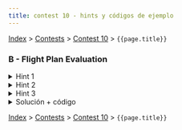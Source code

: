 ```yaml
---
title: contest 10 - hints y códigos de ejemplo
---
```


[Index](../index) > [Contests](../contests) > [Contest 10](../contests#contest-10) > ```{{page.title}}```

### B - Flight Plan Evaluation

<details>
  <summary>Hint 1</summary>
  Dados los límites podemos encontrar todas las intersecciones del vuelo con continentes considerando cada arco esférico del vuelo contra cada arco esférico de cada continente. Así se reduce a saber encontrar la intersección entre 2 arcos esféricos. Para eso notar que esto es equivalente a encontrar las 2 intersecciones entre las 2 circunsferencias que contienen a cada arco respectivamente y luego verificar si alguna de estas 2 intersecciones está contenida en ambos arcos (teniendo cuidado con el caso borde en que ambos arcos pertenecen a la misma circunsferencia, en cuyo caso por enunciado no puede haber intersección).
</details>
<details>
 <summary>Hint 2</summary>
  Para encontrar la intersección de 2 circunsferencias, primero notar que si tengo un arco de circunsferencia que va del punto A al punto B y lo llamamos arco(A,B), entonces arco(A,B) forma parte de la circunsferencia con radio igual al de la esfera, con centro en (0,0,0) y orientada de forma perpendicular al vector normal N = AxB (donde "x" denota producto cruz). Llamemos a esta circunsferencia circ(A,B). Notar que un punto X pertenece a circ(A,B) si y sólo si pertenece a la esfera y el vector que va desde (0,0,0) a X es perpendicular a N(A,B)=AxB. Por lo tanto, si queremos encontrar la intersección entre las circunsferencias circ(A,B) y circ(C,D), debemos encontrar un X en la esfera que sea perpendicular a N(A,B) = AxB y a N(C,D) = CxD. Sólo hay 2 posibles X que satisfacen ambas condiciones: X1 = R * (N(A,B) x N(C,D)) / |N(A,B) x N(C,D)| y X2 = -X1 (donde R es el radio de la esfera). Luego faltaría verificar cuál de estos puntos (X1 o X2 o ninguno) está estrictamente contenido por arco(A,B) y arco(C,D) simultáneamente.
</details>
<details>
 <summary>Hint 3</summary>
  Para verificar si un punto X forma parte de arco(A,B), podemos encontrar el ángulo que hay entre A y B (alpha(A,B)), el ángulo que hay entre A y X (alpha(A,X)), primero chequear alpha(A,X) <= alpha(A,B) y segundo rotar A alpha(A,X) radianes hacia B obteniendo un vector A' y finalmente verificar si A' == X. Para rotar A hacia B alpha(A,X) radianes podemos parametrizar la circunsferencia circ(A,B) con un X(t) donde t es el ángulo de rotación, de tal manera que X(0) == A y X(t) es la ubicación en la circunsferencia circ(A,B) si rotamos el vector A t radianes antihorario entorno a la normal N(A,B) = AxB. ¿Cómo calcular X(t)? Podemos definir X(t) = R * (cos(t) * A_hat + sin(t) * C_hat) donde A_hat es A unitarizado y C_hat es un vector unitario que corresponde a rotar A_hat 90 grados antihorario (C_hat = N(A,B) x A / |N(A,B) x A|).
</details>
<details> 
  <summary>Solución + código</summary>
  Los hints ya revelan muchos detalles, pero básicamente hacemos lo siguiente: por cada arco (A_i, B_i) del vuelo encontramos todos los ángulos de rotación de A_i hacia B_i en los cuales ocurre una intersección (comparamos el arco (A_i, B_i) con cada arco (C_i, D_i) de cada continente, encontramos las intersecciones como se mencionó en los hints y recolectamos los ángulos que habría que rotar A_i para generar esos puntos de intersección). Ordenamos los ángulos de menor a mayor con un sort() e iteramos sobre ellos, además tenemos una variable booleana para ir trackeando si estamos dentro o fuera de un continente, si estamos dentro y pasamos por una intersección ahora estamos fuera, y si estabamos fuera pasamos a estar dentro (recordar que el punto de partida siempre es en continente). La distancia recorrida desde un ángulo alpha_j a un ángulo alpha_(j+1) es (alpha_(j+1) - alpha_j) * R. Cada vez que calculamos la distancia recorrida entre 2 pares consecutivos de ángulos, si ese tramo lo hicimos sobre el océano lo agregamos a nuestra suma total. Para ver detalles de implementación revisar el siguiente <a href="https://github.com/PabloMessina/Competitive-Programming-Material/blob/master/Solved%20problems/kattis/flightplan.cpp">código de ejemplo</a>.
</details>


<!-- <details> 
  <summary>Hint</summary>   
</details>
<details> 
  <summary>Solución + código</summary>
  <a href="">Código de ejemplo</a>
</details> -->

[Index](../index) > [Contests](../contests) > [Contest 10](../contests#contest-10) > ```{{page.title}}```
